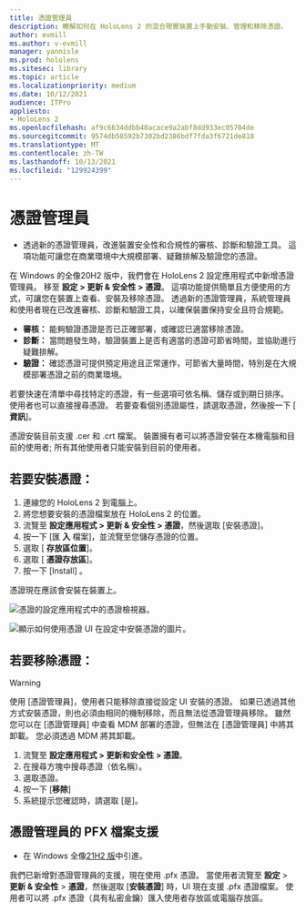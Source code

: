 ```yaml
---
title: 憑證管理員
description: 瞭解如何在 HoloLens 2 的混合現實裝置上手動安裝、管理和移除憑證。
author: evmill
ms.author: v-evmill
manager: yannisle
ms.prod: hololens
ms.sitesec: library
ms.topic: article
ms.localizationpriority: medium
ms.date: 10/12/2021
audience: ITPro
appliesto:
- HoloLens 2
ms.openlocfilehash: af9c6634ddbb40acace9a2abf8dd933ec05704de
ms.sourcegitcommit: 9574db58592b7302bd2386bdf7fda3f6721de818
ms.translationtype: MT
ms.contentlocale: zh-TW
ms.lasthandoff: 10/13/2021
ms.locfileid: "129924399"
---
```

# <a name="certificate-manager"></a>憑證管理員

- 透過新的憑證管理員，改進裝置安全性和合規性的審核、診斷和驗證工具。 這項功能可讓您在商業環境中大規模部署、疑難排解及驗證您的憑證。

在 Windows 的全像20H2 版中，我們會在 HoloLens 2 設定應用程式中新增憑證管理員。 移至 **設定 > 更新 & 安全性 > 憑證**。 這項功能提供簡單且方便使用的方式，可讓您在裝置上查看、安裝及移除憑證。 透過新的憑證管理員，系統管理員和使用者現在已改進審核、診斷和驗證工具，以確保裝置保持安全且符合規範。

-   **審核：** 能夠驗證憑證是否已正確部署，或確認已適當移除憑證。
-   **診斷：** 當問題發生時，驗證裝置上是否有適當的憑證可節省時間，並協助進行疑難排解。
-   **驗證：** 確認憑證可提供預定用途且正常運作，可節省大量時間，特別是在大規模部署憑證之前的商業環境。

若要快速在清單中尋找特定的憑證，有一些選項可依名稱、儲存或到期日排序。 使用者也可以直接搜尋憑證。 若要查看個別憑證屬性，請選取憑證，然後按一下 [ **資訊**]。

憑證安裝目前支援 .cer 和 .crt 檔案。 裝置擁有者可以將憑證安裝在本機電腦和目前的使用者; 所有其他使用者只能安裝到目前的使用者。

## <a name="to-install-a-certificate"></a>若要安裝憑證：

1.  連線您的 HoloLens 2 到電腦上。
1.  將您想要安裝的憑證檔案放在 HoloLens 2 的位置。
1.  流覽至 **設定應用程式 > 更新 & 安全性 > 憑證**，然後選取 [安裝憑證]。
1.  按一下 [匯 **入** 檔案]，並流覽至您儲存憑證的位置。
1.  選取 [ **存放區位置**]。
1.  選取 [ **憑證存放區**]。
1.  按一下 [Install] 。

憑證現在應該會安裝在裝置上。

![憑證的設定應用程式中的憑證檢視器。](images/certificate-viewer-device.jpg)

![顯示如何使用憑證 UI 在設定中安裝憑證的圖片。](images/certificate-device-install.jpg)

## <a name="to-remove-a-certificate"></a>若要移除憑證：

> [!WARNING]
> 使用 [憑證管理員]，使用者只能移除直接從設定 UI 安裝的憑證。 如果已透過其他方式安裝憑證，則也必須由相同的機制移除，而且無法從憑證管理員移除。 雖然您可以在 [憑證管理員] 中查看 MDM 部署的憑證，但無法在 [憑證管理員] 中將其卸載。 您必須透過 MDM 將其卸載。

1. 流覽至 **設定應用程式 > 更新和安全性 > 憑證**。
1. 在搜尋方塊中搜尋憑證（依名稱）。
1. 選取憑證。
1. 按一下 [**移除**]
1. 系統提示您確認時，請選取 [是]。

## <a name="pfx-file-support-for-certificate-manager"></a>憑證管理員的 PFX 檔案支援

- 在 Windows 全像[21H2 版](hololens-release-notes.md#windows-holographic-version-21h2)中引進。

 我們已新增對憑證管理員的支援，現在使用 .pfx 憑證。 當使用者流覽至 **設定**  >  **更新 & 安全性**  >  **憑證**，然後選取 [**安裝憑證**] 時，UI 現在支援 .pfx 憑證檔案。
使用者可以將 .pfx 憑證（具有私密金鑰）匯入使用者存放區或電腦存放區。